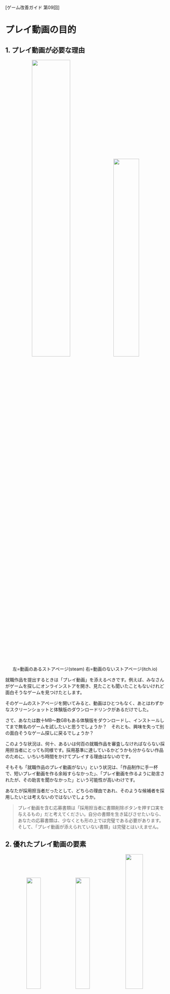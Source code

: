 [ゲーム改善ガイド 第09回]

# プレイ動画の目的

## 1. プレイ動画が必要な理由

<p align="center">
<img src="images/rc09/rc09_store_page_with_trailer.jpg" width="49%" />&emsp;<img src="images/rc09/rc09_store_page_without_trailer.jpg" width="40%" /><br>
左=動画のあるストアページ(steam) 右=動画のないストアページ(itch.io)
</p>

就職作品を提出するときは「プレイ動画」を添えるべきです。例えば、みなさんがゲームを探しにオンラインストアを開き、見たことも聞いたこともないけれど面白そうなゲームを見つけたとします。

そのゲームのストアページを開いてみると、動画はひとつもなく、あとはわずかなスクリーンショットと体験版のダウンロードリンクがあるだけでした。

さて、あなたは数十MB～数GBもある体験版をダウンロードし、インストールしてまで無名のゲームを試したいと思うでしょうか？　それとも、興味を失って別の面白そうなゲーム探しに戻るでしょうか？

このような状況は、何十、あるいは何百の就職作品を審査しなければならない採用担当者にとっても同様です。採用基準に達しているかどうかも分からない作品のために、いちいち時間をかけてプレイする理由はないのです。

そもそも「就職作品のプレイ動画がない」という状況は、「作品制作に手一杯で、短いプレイ動画を作る余裕すらなかった」、「プレイ動画を作るように助言されたが、その助言を聞かなかった」という可能性が高いわけです。

あなたが採用担当者だったとして、どちらの理由であれ、そのような候補者を採用したいとは考えないのではないでしょうか。

>プレイ動画を含む応募書類は「採用担当者に書類削除ボタンを押す口実を与えるもの」だと考えてください。自分の書類を生き延びさせたいなら、あなたの応募書類は、少なくとも形の上では完璧である必要があります。そして、「プレイ動画が添えられていない書類」は完璧とはいえません。

<div style="page-break-after: always"></div>

## 2. 優れたプレイ動画の要素

<p align="center">
<img src="images/rc09/rc09_the_witness.jpg" width="30%" />
<img src="images/rc09/rc09_crypt_of_the_necrodancer.jpg" width="30%" />
<img src="images/rc09/rc09_undertale.jpg" width="33%" /><br>
さまざまなゲームの特徴的なシーン<br>
左=The Witness 中=Crypt of NecroDancer 右=Undertale
</p>

就職作品において、プレイ動画は「就職作品の優れた紹介映像」になっている必要があります。ゲームプレイをだらだらと流すだけとか、適当なカットをでたらめに寄せ集めただけでは、良い紹介映像とはいえません。

また、ゲームに実装された機能を羅列するものでもありませんし、ゲームのストーリーを紹介するものでもありません。採用担当者が求めているのは「その作品についてもっと詳しく知りたい」と思わせるような情報です。

それは、例えば「プログラミング技術」かもしれません。プレイヤーの行動にかしこく反応する敵のAIや、十分な速度で動作する物理演算オブジェクト、高度なシェーダーエフェクトなどです。

あるいは「ゲームの細かい部分にまで気を配っていること」かもしれません。キャラクターの様々な動作に適切なアニメーションとエフェクトがついているとか、木々や草が風に揺れる表現だとかです。

重要なことは「プレイ動画を見た人が、そのゲームについてどう感じるのかを考えること」です。プログラミング技術を見せたいからといって、プログラムの詳細を長々と説明されたら、見せられた人は退屈してしまうでしょう。

そのため、「シンプルに要点だけを伝えるような映像」にすることが求められます。ただ、「シンプルすぎて全体として何をするゲームなのか分からない」ようでは困ります。

もちろん、「ゲーム内容についての説明」自体は必要です。どんなゲームか分からないのに使われている技術だけ説明されても、ゲーム内での活用のされかたを想像できないからです。

>プレイ動画は「就職作品の紹介映像」です。採用担当者に向けて作品内容を紹介し、その作品についてもっと詳しく知りたいと思わせるような「プログラミング技術」や「細部への気配り」などの要素を、シンプルかつ必要十分な内容としてまとめることが求められます。

<div style="page-break-after: always"></div>

## 3. プレイ動画の流れ

プレイ動画で紹介したい要素はいくつかあるものですが、それらの要素の順序と時間配分は注意深く決めるべきです。これにはゲームの予告編で使われる手法が応用できます。

よくできたゲーム予告編では、特徴的な映像で始まり、その後徐々にペースを早くしながらゲーム内容を紹介します。そして、最後に購入を促す文言(「Steamで好評発売中！」みたいなやつ)で終わります。

この流れで参考になるのは、「強度上昇グラフ」です。

<p align="center">
<img src="images/rc09/rc09_graph_of_rising_intensity.jpg" width="66%" /><br>
出典: Trailer Made by Derek Lieu in GDC 2019
</p>

強度上昇グラフは5つの部分に分かれています。最初に来るのは「導入」です。

### 導入

<p align="center">
<img src="images/rc09/rc09_baba_is_you_0.png" width="30%" />&emsp;<img src="images/rc09/rc09_baba_is_you_1.png" width="30%" />&emsp;<img src="images/rc09/rc09_baba_is_you_2.png" width="30%" /><br>
パズルゲーム BABA IS YOU の導入。文章を変えて操作キャラクターを変更している。
</p>

「導入」はいわゆる「つかみ」で、ここでは「ゲームで一番見てほしい要素」を手早く紹介します。導入の目的は「なんか面白そうだぞ」と思わせることです。

就職作品のプレイ動画は予告映像とは違うので、要素を隠すのは無意味どころかマイナスです。一番見せたいAIやエフェクトがボス戦にあるのなら、そのボス戦を見せてください。

<div style="page-break-after: always"></div>

### 内容説明

<p align="center">
<img src="images/rc09/rc09_baba_is_you_3.png" width="30%" />&emsp;<img src="images/rc09/rc09_baba_is_you_4.png" width="30%" /><br>
LAVA(溶岩)はMELTする(熱で溶けて消える)。
</p>

次に「内容説明」に進みます。ここでは、ゲームジャンル、プレイヤーの目的、基本的なプレイ方法などを説明します。予告編とは違うので、ここでタイトル画面を出してしまって構いません。

説明といっても、できるだけ映像を見るだけで内容が伝わるようにします。せっかく動画にしているのに、文章を読み終わるまで待つ時間を入れると、動画の時間がもったいないからです。

例えばゲームに「射撃」「ダッシュ」「横転回避」「壁走り」などがあるとします。これらの動作が分かる映像になっていれば、操作方法の説明は不要です(アクション名を表示するのはありです)。操作説明は実際のゲームで行うべきです。

これは、大乱闘スマッシュブラザーズの「キャラクター参戦動画」が参考になるでしょう。参戦動画に操作説明は一切出ませんが、どんな行動ができるのかは十分に伝わるように作られています。

何人かに映像を見てもらって、一人でも内容説明を理解できない部分があれば見せ方を改善するか、文章を追加することを検討するとよいでしょう。

### 強度上昇

<p align="center">
<img src="images/rc09/rc09_baba_is_you_5.png" width="30%" /><br>
BABAがMOREする(増える)
</p>

基本的なゲーム内容を伝えたら、次は「強度を上昇」させます。ここでは、実際のゲームで体験できるさまざまな場面をダイジェストで紹介します。

アクションを駆使してすばやくステージをクリアしたり、敵のAIが状況によって変化する様子を見せたり、ボスの多彩な攻撃やエフェクトを見せるなど、ゲームの興味深い部分を余さず紹介してください。

強度上昇では、できるだけさまざまな映像を見せることも重要です。これは、「内容が薄そうだしもう見なくていいか」と思われることを避けるためです。出し惜しみはしないこと。

### 山場

そして、最後の「山場」につなぎます。これは「強度上昇」の締めくくりなので、ゲームの一番派手な映像を持ってくることをおすすめします。強度上昇の映像がうまく作れていれば、最後の部分が自動的に山場になるはずです。

改めて忠告しますが、予告編ではないのですから要素の出し惜しみはしないこと。

### おまけ(オプション要素)

「おまけ」では劇的なゲームオーバーや、プレイ動画の撮影中に起こった面白い映像などを最後に入れます。ちょっとした遊び要素なので、作成しなくても問題ありません。

とはいえ、プレイ動画も就職作品の一部です。見ていて楽しめる映像になっているほうが、採用担当者の印象も良くなるはずです。

<div style="page-break-after: always"></div>

## 4. 気をつけること

最後に、プレイ動画に求められる要素をリストします。

* **見栄えが良いこと**<br>
他の作品のプレイ動画と比べられたときに、それらに対して見劣りするようでは審査を通過できません。
* **ゲームの重要な要素が十分伝わること**<br>
プログラマーの就職作品なのですから、ゲームを面白くする要素に加えて、技術的なアピールポイントがはっきりと伝わるような動画にします。
* **上手なプレイ動画を撮影すること**<br>
これは単純に「下手くそなプレイは見栄えがしないから」です。ゲームオーバー画面の説明は不要ですが、死んで復活することがゲーム性になっている場合などは例外です。
* **BGMや効果音が適切なタイミングで入っていること**<br>
音声はゲームを盛り上げる重要な要素です。ゲームのBGMと効果音を消さないこと。また、編集で動画を切り貼りする場合は、音量のフェードイン・フェードアウトを必ず入れてください。

みなさんがこれらの指針をうまく活用して、採用担当者が実際にゲームを遊んでみたくなるようなプレイ動画を作成することを願っています。
